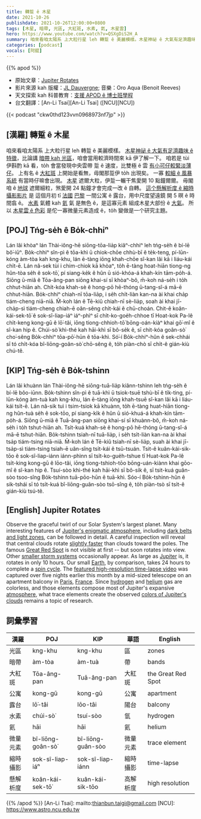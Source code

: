 ```yaml
---
title: 轉踅 ê 木星
date: 2021-10-26
publishdate: 2021-10-26T12:00:00+0800
tags: [木星, 暗帶, 光區, 大紅斑, 水素, 氦, 木星雲]
hero: https://www.youtube.com/watch?v=QSXgDiS2H_A
summary: 咱來看咱太陽系 上大粒行星 leh 轉踅 ê 美麗模樣。木星神祕 ê 大氣有足濟趣味 ê 特徵，比論講暗帶 kah 光區，咱會當用較濟時間來 kā 伊了解一下。
categories: [podcast]
vocals: [阿錕]
---
```


{{% apod %}}

- 原始文章：[Jupiter Rotates](https://apod.nasa.gov/apod/ap211026.html)
- 影片來源 kah 版權：[JL Dauvergne](https://www.facebook.com/jeanluc.dauvergne); 音樂：Oro Aqua (Benoit Reeves)
- 天文探索 kah 科普教育：[支援 APOD ê 博士班學程](https://asterisk.apod.com/viewtopic.php?f=28&t=41989)
- 台文翻譯：[An-Li Tsai][An-Li Tsai] ([NCU][NCU])

{{< podcast "ckw0thd123vvn0968973nf7jp" >}}

## [漢羅] 轉踅 ê 木星
咱來看咱太陽系 上大粒行星 leh 轉踅 ê 美麗模樣。
[木星神祕 ê 大氣有足濟趣味 ê 特徵][Jupiter's enigmatic atmosphere]，比論講 [暗帶 kah 光區][dark belts and light zones]，咱會當用較濟時間來 kā 伊了解一下。
咱若是 tùi 伊斟酌 kā 看，to̍h 會當發現中央雲帶 踅 ê 速度，比雙極 ê 雲 [有小可仔較緊淡薄仔][slightly faster]。
上有名 ê [大紅斑][Great Red Spot] 上開始是看無，毋閣那踅伊 to̍h 出現矣。
一寡 [較細 ê 風暴系統][smaller storm systems] 有當時仔嘛會出現。
[木星][Jupiter] 遮爾大粒，伊踅一輾干焦愛開 10 點鐘爾爾。
毋閣咱 ê [地球][Earth] 遮爾細粒，煞愛開 24 點鐘才會完成一改 ê 自轉。
[這个懸解析度 ê 縮時攝影影片][featured high-resolution time-lapse video] 是 這個月初 tī [法國][France] [巴黎][Paris] 一間公寓 ê 露台，用中尺度望遠鏡 開 5 暝 ê 時間翕 ê。
[水素][hydrogen] 氣體 kah [氦][helium] 氣 是無色 ê，是這寡元素 組成木星大部份 ê [大氣][atmosphere]。
所以 [木星雲 ê 色彩][colors of Jupiter's clouds] 是佗一寡微量元素造成 ê，to̍h 變做是一个研究主題。

## [POJ] Tńg-se̍h ê Bo̍k-chhiⁿ
Lán lâi khòaⁿ lán Thài-iông-hē siōng-tōa-lia̍p kiâⁿ-chhiⁿ leh tńg-se̍h ê bí-lē bô͘-iūⁿ.
Bo̍k-chhiⁿ sîn-pì ê tōa-khì ū chiok-chōe chhù-bī ê te̍k-teng, pí-lūn-kóng àm-tòa kah kng-khu, lán ē-tàng iōng khah-chōe sî-kan lâi kā i liáu-kái chi̍t-ē.
Lán nâ-sek tùi i chim-chiok kā khòaⁿ, to̍h ē-tàng hoat-hiān tiong-ng hûn-tòa se̍h ê sok-tō͘, pí siang-ke̍k ê hûn ū sió-khóa-á khah-kín tām-po̍h-á.
Siōng ū-miâ ê Tōa-âng-pan siōng khai-sí sī khòaⁿ-bô, m̄-koh ná-se̍h i to̍h chhut-hiān ah.
Chi̍t-kóa khah-sè ê hong-pō hē-thóng ū-tang-sî-á mā-ē chhut-hiān.
Bo̍k-chhiⁿ chiah-nī tōa-lia̍p, i se̍h chi̍t-liàn kan-na ài khai cha̍p tiám-cheng niā-niā.
M̄-koh lán ê Tē-kiû chiah-nī sè-lia̍p, soah ài khai jī-cha̍p-sì tiám-cheng chiah-ē oân-sêng chi̍t-kái ê chū-choán.
Chit-ê koân-kái-sek-tō͘ ê sok-sî-liap-iáⁿ iáⁿ-phìⁿ sī chi̍t-ko-goe̍h-chhoe tī Hoat-kok Pa-lê chi̍t-keng kong-gū ê lō͘-tâi, iōng tiong-chhioh-tō͘ bōng-oán-kiàⁿ khai gō͘-mî ê sî-kan hip ê.
Chúi-sò͘ khì-thé kah hāi-khì sī bô-se̍k ê, sī chit-kóa goân-sò͘ cho͘-sêng Bo̍k-chhiⁿ tōa-pō͘-hūn ê tōa-khì.
Só͘-í Bo̍k-chhiⁿ-hûn ê sek-chhái sī tó chi̍t-kóa bî-liōng-goân-sò͘ chō-sêng ê, to̍h piàn-chò sī chi̍t-ê gián-kiù chú-tê.

## [KIP] Tńg-se̍h ê Bo̍k-tshinn
Lán lâi khuànn lán Thài-iông-hē siōng-tuā-lia̍p kiânn-tshinn leh tńg-se̍h ê bí-lē bôo-iūnn.
Bo̍k-tshinn sîn-pì ê tuā-khì ū tsiok-tsuē tshù-bī ê ti̍k-ting, pí-lūn-kóng àm-tuà kah kng-khu, lán ē-tàng iōng khah-tsuē sî-kan lâi kā i liáu-kái tsi̍t-ē.
Lán nâ-sik tuì i tsim-tsiok kā khuànn, to̍h ē-tàng huat-hiān tiong-ng hûn-tuà se̍h ê sok-tōo, pí siang-ki̍k ê hûn ū sió-khuá-á khah-kín tām-po̍h-á.
Siōng ū-miâ ê Tuā-âng-pan siōng khai-sí sī khuànn-bô, m̄-koh ná-se̍h i to̍h tshut-hiān ah.
Tsi̍t-kuá khah-sè ê hong-pō hē-thóng ū-tang-sî-á mā-ē tshut-hiān.
Bo̍k-tshinn tsiah-nī tuā-lia̍p, i se̍h tsi̍t-liàn kan-na ài khai tsa̍p tiám-tsing niā-niā.
M̄-koh lán ê Tē-kiû tsiah-nī sè-lia̍p, suah ài khai jī-tsa̍p-sì tiám-tsing tsiah-ē uân-sîng tsi̍t-kái ê tsū-tsuán.
Tsit-ê kuân-kái-sik-tōo ê sok-sî-liap-iánn iánn-phìnn sī tsi̍t-ko-gue̍h-tshue tī Huat-kok Pa-lê tsi̍t-king kong-gū ê lōo-tâi, iōng tiong-tshioh-tōo bōng-uán-kiànn khai gōo-mî ê sî-kan hip ê.
Tsuí-sòo khì-thé kah hāi-khì sī bô-si̍k ê, sī tsit-kuá guân-sòo tsoo-sîng Bo̍k-tshinn tuā-pōo-hūn ê tuā-khì.
Sóo-í Bo̍k-tshinn-hûn ê sik-tshái sī tó tsi̍t-kuá bî-liōng-guân-sòo tsō-sîng ê, to̍h piàn-tsò sī tsi̍t-ê gián-kiù tsú-tê.

## [English] Jupiter Rotates
Observe the graceful twirl of our Solar System's largest planet.
Many interesting features of [Jupiter's enigmatic atmosphere][Jupiter's enigmatic atmosphere], including [dark belts and light zones][dark belts and light zones], can be followed in detail.
A careful inspection will reveal that central clouds rotate [slightly faster][slightly faster] than clouds toward the poles.
The famous [Great Red Spot][Great Red Spot] is not visible at first -- but soon rotates into view.
Other [smaller storm systems][smaller storm systems] occasionally appear.
As large as [Jupiter][Jupiter] is, it rotates in only 10 hours.
Our small [Earth][Earth], by comparison, takes 24 hours to complete a [spin cycle][spin cycle].
The [featured high-resolution time-lapse video][featured high-resolution time-lapse video] was captured over five nights earlier this month by a mid-sized telescope on an apartment balcony in [Paris][Paris], [France][France].
Since [hydrogen][hydrogen] and [helium][helium] gas are colorless, and those elements compose most of Jupiter's expansive [atmosphere][atmosphere], what trace elements create the observed [colors of Jupiter's clouds][colors of Jupiter's clouds] remains a topic of research.


## 詞彙學習

|漢羅|POJ|KIP|華語|English|
|-|-|-|-|-|
|光區|kng-khu|kng-khu|區|zones|
|暗帶|àm-tòa|àm-tuà|帶|bands|
|大紅斑|Tōa-âng-pan|Tuā-âng-pan|大紅斑|the Great Red Spot|
|公寓|kong-gū|kong-gū|公寓|apartment|
|露台|lō͘-tâi|lōo-tâi|陽台|balcony|
|水素|chúi-sò͘|tsuí-sòo|氫|hydrogen|
|氦|hāi|hāi|氦|helium|
|微量元素|bî-liōng-goân-sò͘|bî-liōng-guân-sòo|微量元素|trace element|
|縮時攝影|sok-sî-liap-iáⁿ|sok-sî-liap-iánn|縮時攝影|time-lapse|
|懸解析度|koân-kái-sek-tō͘|kuân-kái-sik-tōo|高解析度|high resolution|

{{% /apod %}}
[An-Li Tsai]: mailto:thianbun.taigi@gmail.com
[NCU]: https://www.astro.ncu.edu.tw

[Jupiter's enigmatic atmosphere]:https://en.wikipedia.org/wiki/Atmosphere_of_Jupiter
[dark belts and light zones]:https://www.planetary.org/space-images/jupiters-belts-and-zones
[slightly faster]:https://apod.nasa.gov/apod/ap001123.html
[Great Red Spot]:https://apod.nasa.gov/apod/ap140518.html
[smaller storm systems]:https://apod.nasa.gov/apod/ap200106.html
[Jupiter]:https://solarsystem.nasa.gov/planets/jupiter/in-depth/
[Earth]:https://earthobservatory.nasa.gov/
[spin cycle]:http://www.dailyhaha.com/_pics/cat_washer.jpg
[featured high-resolution time-lapse video]:https://vimeo.com/637785783
[Paris]:https://youtu.be/72kRM86V-dw
[France]:https://en.wikipedia.org/wiki/France
[hydrogen]:https://periodic.lanl.gov/1.shtml
[helium]:https://periodic.lanl.gov/2.shtml
[atmosphere]:https://apod.nasa.gov/apod/ap160626.html
[colors of Jupiter's clouds]:https://ui.adsabs.harvard.edu/abs/1981JGR....86.8797O/abstract
